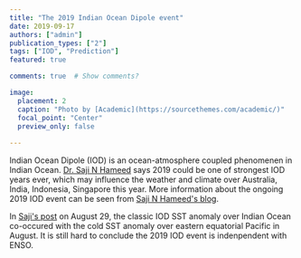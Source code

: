 ```yaml
---
title: "The 2019 Indian Ocean Dipole event"
date: 2019-09-17
authors: ["admin"]
publication_types: ["2"]
tags: ["IOD", "Prediction"]
featured: true

comments: true  # Show comments?

image:
  placement: 2
  caption: "Photo by [Academic](https://sourcethemes.com/academic/)"
  focal_point: "Center"
  preview_only: false
  
---
```


Indian Ocean Dipole (IOD) is an ocean-atmosphere coupled phenomenen in Indian Ocean. [Dr. Saji N Hameed](https://www.researchgate.net/project/Realtime-monitoring-of-the-Indian-Ocean-Dipole) says 2019 could be one of strongest IOD years ever, which may influence the weather and climate over Australia, India, Indonesia, Singapore this year. More information about the ongoing 2019 IOD event can be seen from [Saji N Hameed's blog](http://enformtk.u-aizu.ac.jp/blog/).

In [Saji's post](http://enformtk.u-aizu.ac.jp/blog/2019/08/29/iod-at-last/) on August 29, the classic IOD SST anomaly over Indian Ocean co-occured with the cold SST anomaly over eastern equatorial Pacific in August. It is still hard to conclude the 2019 IOD event is indenpendent with ENSO. 


